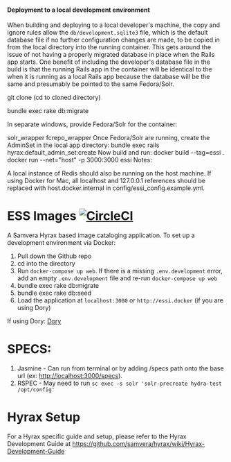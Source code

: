 #### Deployment to a local development environment

When building and deploying to a local developer's machine, the copy and ignore rules allow the `db/development.sqlite3` file, which is the default database file if no further configuration changes are made, to be copied in from the local directory into the running container.  This gets around the issue of not having a properly migrated database in place when the Rails app starts.  One benefit of including the developer's database file in the build is that the running Rails app in the container will be identical to the when it is running as a local Rails app because the database will be the same and presumably be pointed to the same Fedora/Solr.

git clone (cd to cloned directory)

bundle exec rake db:migrate

In separate windows, provide Fedora/Solr for the container:

solr_wrapper
fcrepo_wrapper
Once Fedora/Solr are running, create the AdminSet in the local app directory:
bundle exec rails hyrax:default_admin_set:create
Now build and run:
docker build --tag=essi .
docker run --net="host" -p 3000:3000 essi
Notes:

A local instance of Redis should also be running on the host machine.
If using Docker for Mac, all localhost and 127.0.0.1 references should be replaced with host.docker.internal in config/essi_config.example.yml.

# ESS Images [![CircleCI](https://circleci.com/gh/IU-Libraries-Joint-Development/essi.svg?style=svg)](https://circleci.com/gh/IU-Libraries-Joint-Development/essi)

A Samvera Hyrax based image cataloging application.
To set up a development environment via Docker:

1. Pull down the Github repo
2. cd into the directory
3. Run `docker-compose up web`. If there is a missing `.env.development` error, add an empty `.env.development` file and re-run `docker-compose up web`
4. bundle exec rake db:migrate
5. bundle exec rake db:seed
6. Load the application at `localhost:3000` or `http://essi.docker` (if you are using Dory)

If using Dory: [Dory](https://github.com/FreedomBen/dory)

# SPECS:
1. Jasmine - Can run from terminal or by adding /specs path onto the base url (ex: <http://localhost:3000/specs>).
2. RSPEC - May need to run `sc exec -s solr 'solr-precreate hydra-test /opt/config'`

# Hyrax Setup
For a Hyrax specific guide and setup, please refer to the Hyrax Development Guide at https://github.com/samvera/hyrax/wiki/Hyrax-Development-Guide
